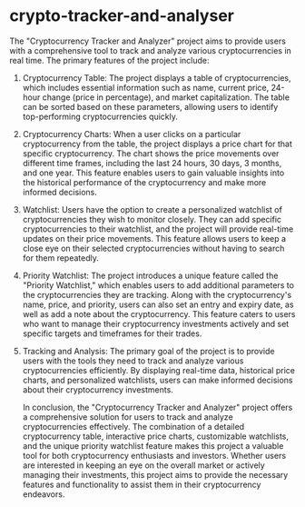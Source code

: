 # crypto-tracker-and-analyser

   The "Cryptocurrency Tracker and Analyzer" project aims to provide users with a comprehensive tool to track and analyze various cryptocurrencies in real time. The primary features of the project include:

1. Cryptocurrency Table:
The project displays a table of cryptocurrencies, which includes essential information such as name, current price, 24-hour change (price in percentage), and market capitalization. The table can be sorted based on these parameters, allowing users to identify top-performing cryptocurrencies quickly.

2. Cryptocurrency Charts:
When a user clicks on a particular cryptocurrency from the table, the project displays a price chart for that specific cryptocurrency. The chart shows the price movements over different time frames, including the last 24 hours, 30 days, 3 months, and one year. This feature enables users to gain valuable insights into the historical performance of the cryptocurrency and make more informed decisions.

3. Watchlist:
Users have the option to create a personalized watchlist of cryptocurrencies they wish to monitor closely. They can add specific cryptocurrencies to their watchlist, and the project will provide real-time updates on their price movements. This feature allows users to keep a close eye on their selected cryptocurrencies without having to search for them repeatedly.

4. Priority Watchlist:
The project introduces a unique feature called the "Priority Watchlist," which enables users to add additional parameters to the cryptocurrencies they are tracking. Along with the cryptocurrency's name, price, and priority, users can also set an entry and expiry date, as well as add a note about the cryptocurrency. This feature caters to users who want to manage their cryptocurrency investments actively and set specific targets and timeframes for their trades.

5. Tracking and Analysis:
The primary goal of the project is to provide users with the tools they need to track and analyze various cryptocurrencies efficiently. By displaying real-time data, historical price charts, and personalized watchlists, users can make informed decisions about their cryptocurrency investments.

   In conclusion, the "Cryptocurrency Tracker and Analyzer" project offers a comprehensive solution for users to track and analyze cryptocurrencies effectively.
The combination of a detailed cryptocurrency table, interactive price charts, customizable watchlists, and the unique priority watchlist feature makes this project a valuable tool for both cryptocurrency enthusiasts and investors. Whether users are interested in keeping an eye on the overall market or actively managing their investments, this project aims to provide the necessary features and functionality to assist them in their cryptocurrency endeavors.
